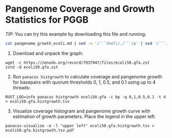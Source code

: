 # Pangenome Coverage and Growth Statistics for PGGB

*TIP:*
You can try this example by downloading this file and running: 
````bash
cat pangenome_growth_ecoli.md | sed -n '/```shell/,/```/p' | sed '/```/d' | bash
````

1. Download and unpack the graph:
```shell
wget -c https://zenodo.org/record/7937947/files/ecoli50.gfa.zst
zstd -d ecoli50.gfa.zst
```

2. Run `panacus histgrowth` to calculate coverage and pangenome growth for basepairs with quorum thresholds 0, 1, 0.5, and 0.1 using up to 4 threads:
```shell
RUST_LOG=info panacus histgrowth ecoli50.gfa -c bp -q 0,1,0.5,0.1 -t 4 > ecoli50.gfa.histgrowth.tsv
```

3. Visualize coverage histogram and pangenome growth curve with estimation of growth parameters. Place the legend in the upper left:
```shell
panacus-visualize -e -l "upper left" ecoli50.gfa.histgrowth.tsv > ecoli50.gfa.histgrowth.tsv.pdf
```
